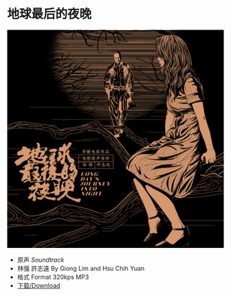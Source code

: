 # 地球最后的夜晚

![vinyl](data/Last.jpg)
- 原声 *Soundtrack*
- 林强 許志遠 By Giong Lim and Hsu Chih Yuan 
- 格式 Format 320kps MP3
- [下载/Download](data/LDJIN.zip)
